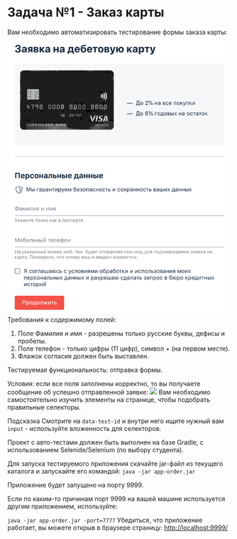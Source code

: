 # Задача №1 - Заказ карты
Вам необходимо автоматизировать тестирование формы заказа карты:
![](https://github.com/netology-code/aqa-homeworks/raw/master/web/pic/order.png)
Требования к содержимому полей:

1. Поле Фамилия и имя - разрешены только русские буквы, дефисы и пробелы.
2. Поле телефон - только цифры (11 цифр), символ + (на первом месте).
3. Флажок согласия должен быть выставлен.

Тестируемая функциональность: отправка формы.

Условия: если все поля заполнены корректно, то вы получаете сообщение об успешно отправленной заявке:
![](https://github.com/netology-code/aqa-homeworks/raw/master/web/pic/success.jpg)
Вам необходимо самостоятельно изучить элементы на странице, чтобы подобрать правильные селекторы.

Подсказка
Смотрите на `data-test-id` и внутри него ищите нужный вам `input` - используйте вложенность для селекторов.

Проект с авто-тестами должен быть выполнен на базе Gradle, с использованием Selenide/Selenium (по выбору студента).

Для запуска тестируемого приложения скачайте jar-файл из текущего каталога и запускайте его командой: `java -jar app-order.jar`

Приложение будет запущено на порту 9999.

Если по каким-то причинам порт 9999 на вашей машине используется другим приложением, используйте:

`java -jar app-order.jar -port=7777`
Убедиться, что приложение работает, вы можете открыв в браузере страницу:    [http://localhost:9999/](http://localhost:9999/)